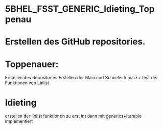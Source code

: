 # 5BHEL_FSST_GENERIC_ldieting_Toppenau
# Erstellen des GitHub repositories.
#
# Toppenauer:
Erstellen des Repositories
Erstellen der Main und Schueler klasse + test der Funktionen von Linlist
# ldieting
erstellen der linlist funktionen zu erst int dann mit generics+Iterable implementiert
